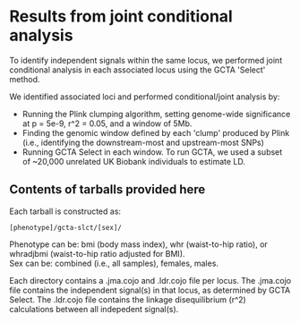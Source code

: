 # Results from joint conditional analysis

To identify independent signals within the same locus, we performed joint conditional analysis in each associated locus using the GCTA 'Select' method.

We identified associated loci and performed conditional/joint analysis by:  
  - Running the Plink clumping algorithm, setting genome-wide significance at p = 5e-9, r^2 = 0.05, and a window of 5Mb.     
  - Finding the genomic window defined by each 'clump' produced by Plink (i.e., identifying the downstream-most and upstream-most SNPs)  
  - Running GCTA Select in each window. To run GCTA, we used a subset of ~20,000 unrelated UK Biobank individuals to estimate LD.  

## Contents of tarballs provided here

Each tarball is constructed as:  

    [phenotype]/gcta-slct/[sex]/
  
Phenotype can be: bmi (body mass index), whr (waist-to-hip ratio), or whradjbmi (waist-to-hip ratio adjusted for BMI).  
Sex can be: combined (i.e., all samples), females, males.

Each directory contains a .jma.cojo and .ldr.cojo file per locus. The .jma.cojo file contains the independent signal(s) in that locus, as determined by GCTA Select. The .ldr.cojo file contains the linkage disequilibrium (r^2) calculations between all indepedent signal(s).
